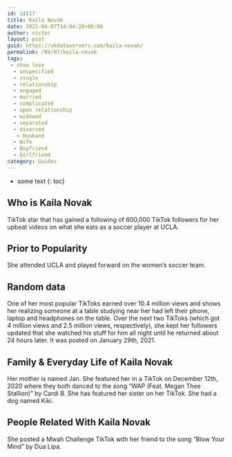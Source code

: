```yaml
---
id: 14117
title: Kaila Novak
date: 2021-04-07T14:04:28+00:00
author: victor
layout: post
guid: https://ukdataservers.com/kaila-novak/
permalink: /04/07/kaila-novak
tags:
 - show love
  - unspecified
  - single
  - relationship
  - engaged
  - married
  - complicated
  - open relationship
  - widowed
  - separated
  - divorced
   - Husband
  - Wife
  - Boyfriend
  - Girlfriend
category: Guides
---
```


* some text
{: toc}


## Who is Kaila Novak



TikTok star that has gained a following of 600,000 TikTok followers for her upbeat videos on what she eats as a soccer player at UCLA.

                
                
                
## Prior to Popularity



She attended UCLA and played forward on the women&#8217;s soccer team. 

                
                
                
## Random data



One of her most popular TikToks earned over 10.4 million views and shows her realizing someone at a table studying near her had left their phone, laptop and headphones on the table. Over the next two TikToks (which got 4 million views and 2.5 million views, respectively), she kept her followers updated that she watched his stuff for him all night until he returned about 24 hours later. It was posted on January 29th, 2021. 

                
                
                
## Family & Everyday Life of Kaila Novak



Her mother is named Jan. She featured her in a TikTok on December 12th, 2020 where they both danced to the song &#8220;WAP (Feat. Megan Thee Stallion)&#8221; by Cardi B. She has featured her sister on her TikTok. She had a dog named Kiki.

                
                
                
## People Related With Kaila Novak



She posted a Mwah Challenge TikTok with her friend to the song &#8220;Blow Your Mind&#8221; by Dua Lipa.

                
              
            
          
          
          